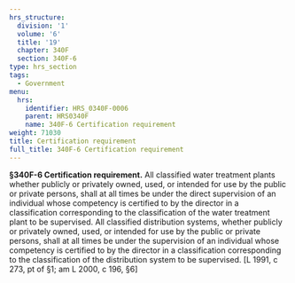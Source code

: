 ```yaml
---
hrs_structure:
  division: '1'
  volume: '6'
  title: '19'
  chapter: 340F
  section: 340F-6
type: hrs_section
tags:
  - Government
menu:
  hrs:
    identifier: HRS_0340F-0006
    parent: HRS0340F
    name: 340F-6 Certification requirement
weight: 71030
title: Certification requirement
full_title: 340F-6 Certification requirement
---
```

**§340F-6 Certification requirement.** All classified water treatment plants whether publicly or privately owned, used, or intended for use by the public or private persons, shall at all times be under the direct supervision of an individual whose competency is certified to by the director in a classification corresponding to the classification of the water treatment plant to be supervised. All classified distribution systems, whether publicly or privately owned, used, or intended for use by the public or private persons, shall at all times be under the supervision of an individual whose competency is certified to by the director in a classification corresponding to the classification of the distribution system to be supervised. [L 1991, c 273, pt of §1; am L 2000, c 196, §6]